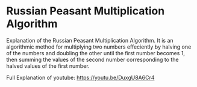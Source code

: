 # Russian Peasant Multiplication Algorithm
Explanation of the Russian Peasant Multiplication Algorithm. It is an algorithmic method for multiplying two numbers effeciently by halving one of the numbers and doubling the other until the first number becomes 1, then summing the values of the second number corresponding to the halved values of the first number.

Full Explanation of youtube:
https://youtu.be/DuxgU8A6Cr4
